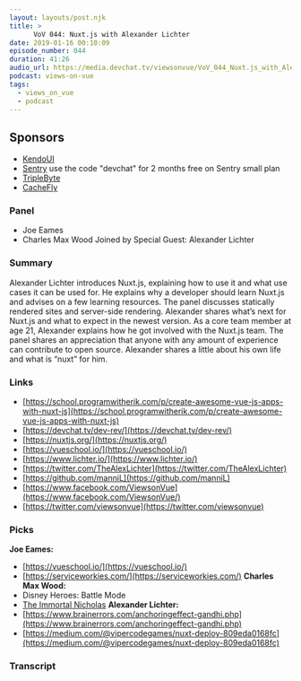 ```yaml
---
layout: layouts/post.njk
title: >
      VoV 044: Nuxt.js with Alexander Lichter
date: 2019-01-16 00:10:09
episode_number: 044
duration: 41:26
audio_url: https://media.devchat.tv/viewsonvue/VoV_044_Nuxt.js_with_Alexander_Lichter.mp3
podcast: views-on-vue
tags: 
  - views_on_vue
  - podcast
---
```


## **Sponsors**

- [KendoUI](https://www.telerik.com/kendo-ui?utm_medium=social-paid&utm_source=devchattv&utm_campaign=kendo-ui-awareness-jsjabber)
- [Sentry](https://sentry.io) use the code "devchat" for 2 months free on Sentry small plan
- [TripleByte](https://triplebyte.com/vue)
- [CacheFly](https://www.cachefly.com/)

### **Panel**

- Joe Eames
- Charles Max Wood
Joined by Special Guest: Alexander Lichter
### **Summary**
Alexander Lichter introduces Nuxt.js, explaining how to use it and what use cases it can be used for. He explains why a developer should learn Nuxt.js and advises on a few learning resources. The panel discusses statically rendered sites and server-side rendering. Alexander shares what’s next for Nuxt.js and what to expect in the newest version. As a core team member at age 21, Alexander explains how he got involved with the Nuxt.js team. The panel shares an appreciation that anyone with any amount of experience can contribute to open source. Alexander shares a little about his own life and what is “nuxt” for him. 
### **Links**

- [https://school.programwitherik.com/p/create-awesome-vue-js-apps-with-nuxt-js](https://school.programwitherik.com/p/create-awesome-vue-js-apps-with-nuxt-js)
- [https://devchat.tv/dev-rev/](https://devchat.tv/dev-rev/)
- [https://nuxtjs.org/](https://nuxtjs.org/)
- [https://vueschool.io/](https://vueschool.io/)
- [https://www.lichter.io/](https://www.lichter.io/)
- [https://twitter.com/TheAlexLichter](https://twitter.com/TheAlexLichter)
- [https://github.com/manniL](https://github.com/manniL)
- [https://www.facebook.com/ViewsonVue](https://www.facebook.com/ViewsonVue/)
- [https://twitter.com/viewsonvue](https://twitter.com/viewsonvue)

### **Picks**
 **Joe Eames:**
- [https://vueschool.io/](https://vueschool.io/)
- [https://serviceworkies.com/](https://serviceworkies.com/)
**Charles Max Wood:**
- Disney Heroes: Battle Mode
- [The Immortal Nicholas](https://www.amazon.com/Immortal-Nicholas-Glenn-Beck/dp/1476798842/ref=sr_1_3?ie=UTF8&qid=1548462018&sr=8-1&linkCode=ll1&tag=devchattv-20&linkId=f06bfe7482dca8bb751ed6d7cc86e2ab&language=en_US)
**Alexander Lichter:**
- [https://www.brainerrors.com/anchoringeffect-gandhi.php](https://www.brainerrors.com/anchoringeffect-gandhi.php)
- [https://medium.com/@vipercodegames/nuxt-deploy-809eda0168fc](https://medium.com/@vipercodegames/nuxt-deploy-809eda0168fc)


### Transcript


